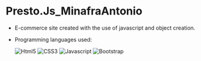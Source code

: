 # Presto.Js_MinafraAntonio
- E-commerce site created with the use of javascript and object creation.

- Programming languages ​​used:

    <p>
    <img alt="Html5" src="https://img.shields.io/badge/HTML5-e64e03?style=flat-square&logo=html5&logoColor=white" />
   <img alt="CSS3" src="https://img.shields.io/badge/CSS3-1572B6?style=flat-square&logo=css3&logoColor=white" />
   <img alt="Javascript" src="https://img.shields.io/badge/JavaScript-323330?style=flat-square&logo=javascript&logoColor=F7DF1E" />
    <img alt="Bootstrap" src="https://img.shields.io/badge/Bootstrap-9b1fde?style=flat-square&logo=bootstrap&logoColor=white" />

    </p>
